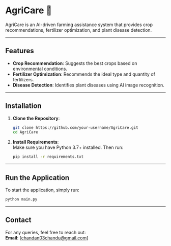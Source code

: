 
# AgriCare 🌱  

AgriCare is an AI-driven farming assistance system that provides crop recommendations, fertilizer optimization, and plant disease detection.

---

## Features  

- **Crop Recommendation**: Suggests the best crops based on environmental conditions.  
- **Fertilizer Optimization**: Recommends the ideal type and quantity of fertilizers.  
- **Disease Detection**: Identifies plant diseases using AI image recognition.  

---

## Installation  

1. **Clone the Repository**:  
   ```bash
   git clone https://github.com/your-username/AgriCare.git
   cd AgriCare
   ```

2. **Install Requirements**:  
   Make sure you have Python 3.7+ installed. Then run:  
   ```bash
   pip install -r requirements.txt
   ```

---

## Run the Application  

To start the application, simply run:  
```bash
python main.py
```

---

## Contact  

For any queries, feel free to reach out:  
**Email**: [chandan03chandu@gmail.com]  
